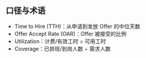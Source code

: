 ## 口径与术语

- Time to Hire (TTH)：从申请到发放 Offer 的中位天数
- Offer Accept Rate (OAR)：Offer 被接受的比例
- Utilization：计费/有效工时 ÷ 可用工时
- Coverage：已排班/到岗人数 ÷ 需求人数

